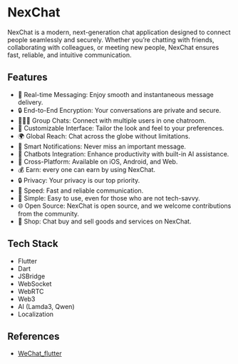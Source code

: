 # NexChat

NexChat is a modern, next-generation chat application designed to connect people seamlessly and securely. Whether you’re chatting with friends, collaborating with colleagues, or meeting new people, NexChat ensures fast, reliable, and intuitive communication.

## Features

- 🌟 Real-time Messaging: Enjoy smooth and instantaneous message delivery.
- 🔒 End-to-End Encryption: Your conversations are private and secure.
- 🧑‍🤝‍🧑 Group Chats: Connect with multiple users in one chatroom.
- 🎨 Customizable Interface: Tailor the look and feel to your preferences.
- 🌍 Global Reach: Chat across the globe without limitations.
- 🔔 Smart Notifications: Never miss an important message.
- 🤖 Chatbots Integration: Enhance productivity with built-in AI assistance.
- 📱 Cross-Platform: Available on iOS, Android, and Web.
- 💰 Earn: every one can earn by using NexChat.
- 🔒 Privacy: Your privacy is our top priority.
- 🚀 Speed: Fast and reliable communication.
- 💬 Simple: Easy to use, even for those who are not tech-savvy.
- 🌐 Open Source: NexChat is open source, and we welcome contributions from the community.
- 🛒 Shop: Chat buy and sell goods and services on NexChat.  


## Tech Stack

- Flutter
- Dart
- JSBridge
- WebSocket
- WebRTC
- Web3
- AI (Lamda3, Qwen)
- Localization

## References

- [WeChat_flutter](https://github.com/fluttercandies/wechat_flutter)
